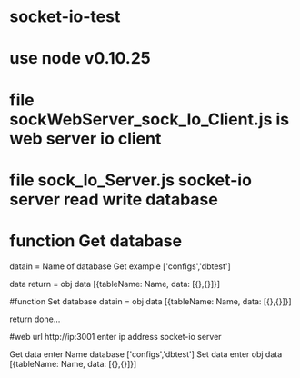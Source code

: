 # socket-io-test

# use node v0.10.25

# file sockWebServer_sock_Io_Client.js  is web server io client

# file sock_Io_Server.js socket-io server read write database 

# function Get database 
datain = Name of database Get
example ['configs','dbtest']

data return = obj data [{tableName: Name, data: [{},{}]}]

#function Set database
datain = obj data [{tableName: Name, data: [{},{}]}]

return done...

#web url http://ip:3001
enter ip address socket-io server 

Get data enter Name database ['configs','dbtest']
Set data enter obj data  [{tableName: Name, data: [{},{}]}]
